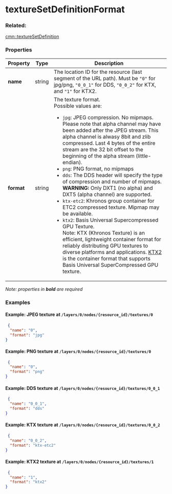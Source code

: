 # textureSetDefinitionFormat



### Related:

[cmn::textureSetDefinition](textureSetDefinition.cmn.md)
### Properties

| Property | Type | Description |
| --- | --- | --- |
| **name** | string | The location ID for the resource (last segment of the URL path). Must be `"0"` for jpg/png, `"0_0_1"` for DDS, `"0_0_2"` for KTX, and `"1"` for KTX2. |
| **format** | string | The texture format.<div>Possible values are:<ul><li>`jpg`: JPEG compression. No mipmaps. Please note that alpha channel may have been added after the JPEG stream. This alpha channel is alwasy 8bit and zlib compressed. Last 4 bytes of the entire stream are the 32 bit offset to the beginning of the alpha stream (little-endian).</li><li>`png`: PNG format, no mipmaps</li><li>`dds`: The DDS header will specify the type of compression and number of mipmaps. **WARNING:** Only DXT1 (no alpha) and DXT5 (alpha channel) are supported.</li><li>`ktx-etc2`: Khronos group container for ETC2 compressed texture. Mipmap may be available.</li><li>`ktx2`: Basis Universal Supercompressed GPU Texture.</li>Note: KTX (Khronos Texture) is an efficient, lightweight container format for reliably distributing GPU textures to diverse platforms and applications. [KTX2](https://www.khronos.org/registry/KTX/specs/2.0/ktxspec_v2.html) is the container format that supports Basis Universal SuperCompressed GPU texture.</ul></div> |

*Note: properties in **bold** are required*

### Examples

#### Example: JPEG texture at `/layers/0/nodes/{resource_id}/textures/0`

```json
 {
  "name": "0",
  "format": "jpg"
}
```

#### Example: PNG texture at `/layers/0/nodes/{resource_id}/textures/0`

```json
 {
  "name": "0",
  "format": "png"
}
```

#### Example: DDS texture at `/layers/0/nodes/{resource_id}/textures/0_0_1`

```json
 {
  "name": "0_0_1",
  "format": "dds"
}
```

#### Example: KTX texture at `/layers/0/nodes/{resource_id}/textures/0_0_2`

```json
 {
  "name": "0_0_2",
  "format": "ktx-etc2"
}
```

#### Example: KTX2 texture at `/layers/0/nodes/{resource_id}/textures/1`

```json
 {
  "name": "1",
  "format": "ktx2"
}
```

